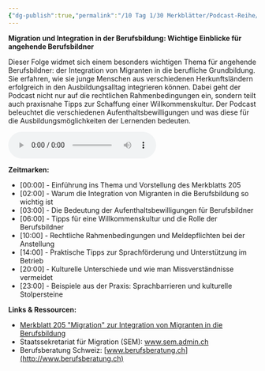 ```yaml
---
{"dg-publish":true,"permalink":"/10 Tag 1/30 Merkblätter/Podcast-Reihe/Migration/"}
---
```


**Migration und Integration in der Berufsbildung: Wichtige Einblicke für angehende Berufsbildner**

Dieser Folge widmet sich einem besonders wichtigen Thema für angehende Berufsbildner: der Integration von Migranten in die berufliche Grundbildung. Sie erfahren, wie sie junge Menschen aus verschiedenen Herkunftsländern erfolgreich in den Ausbildungsalltag integrieren können. Dabei geht der Podcast nicht nur auf die rechtlichen Rahmenbedingungen ein, sondern teilt auch praxisnahe Tipps zur Schaffung einer Willkommenskultur. Der Podcast beleuchtet die verschiedenen Aufenthaltsbewilligungen und was diese für die Ausbildungsmöglichkeiten der Lernenden bedeuten.

<audio controls>
    <source src="https://raw.githubusercontent.com/bbk-bbw/audio/main/podcast/BBK_MB_Migration.mp3" type="audio/mpeg">
    Your browser does not support the audio element.
</audio>

**Zeitmarken:**

- [00:00] - Einführung ins Thema und Vorstellung des Merkblatts 205
- [02:00] - Warum die Integration von Migranten in die Berufsbildung so wichtig ist
- [03:00] - Die Bedeutung der Aufenthaltsbewilligungen für Berufsbildner
- [06:00] - Tipps für eine Willkommenskultur und die Rolle der Berufsbildner
- [10:00] - Rechtliche Rahmenbedingungen und Meldepflichten bei der Anstellung
- [14:00] - Praktische Tipps zur Sprachförderung und Unterstützung im Betrieb
- [20:00] - Kulturelle Unterschiede und wie man Missverständnisse vermeidet
- [23:00] - Beispiele aus der Praxis: Sprachbarrieren und kulturelle Stolpersteine

**Links & Ressourcen:**

- [Merkblatt 205 "Migration" zur Integration von Migranten in die Berufsbildung](https://www.berufsbildung.ch/de/dokumente/merkblatt-205-migration)
- Staatssekretariat für Migration (SEM): www.sem.admin.ch
- Berufsberatung Schweiz: [www.berufsberatung.ch](http://www.berufsberatung.ch)

